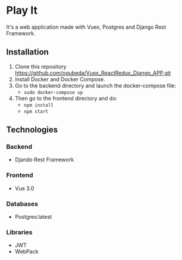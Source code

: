 # Play It

It's a web application made with Vuex, Postgres and Django Rest Framework.

## Installation

1. Clone this repository https://github.com/ogubeda/Vuex_ReactRedux_Django_APP.git
2. Install Docker and Docker Compose.
3. Go to the backend directory and launch the docker-compose file:
    - `sudo docker-compose up`
4. Then go to the frontend directory and do:
    - `npm install`
    - `npm start`

## Technologies

### Backend
- Djando Rest Framework

### Frontend
- Vue 3.0

### Databases 
- Postgres:latest

### Libraries
- JWT
- WebPack